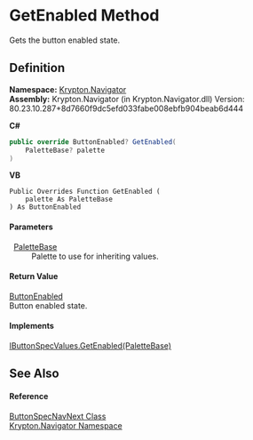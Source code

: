 # GetEnabled Method


Gets the button enabled state.



## Definition
**Namespace:** <a href="a21ac074-d119-3dc6-bd1c-d3a12c0128bc.md">Krypton.Navigator</a>  
**Assembly:** Krypton.Navigator (in Krypton.Navigator.dll) Version: 80.23.10.287+8d7660f9dc5efd033fabe008ebfb904beab6d444

**C#**
``` C#
public override ButtonEnabled? GetEnabled(
	PaletteBase? palette
)
```
**VB**
``` VB
Public Overrides Function GetEnabled ( 
	palette As PaletteBase
) As ButtonEnabled
```



#### Parameters
<dl><dt>  <a href="6da77fa5-1590-4646-f2ea-70002c922aee.md">PaletteBase</a></dt><dd>Palette to use for inheriting values.</dd></dl>

#### Return Value
<a href="24c02604-16f9-4e88-a41c-ddf986ae10f8.md">ButtonEnabled</a>  
Button enabled state.

#### Implements
<a href="f263b8da-3b42-60f5-3b6a-6ce5069cdcca.md">IButtonSpecValues.GetEnabled(PaletteBase)</a>  


## See Also


#### Reference
<a href="12d9c561-cdb8-af8a-2e92-08a2546b336e.md">ButtonSpecNavNext Class</a>  
<a href="a21ac074-d119-3dc6-bd1c-d3a12c0128bc.md">Krypton.Navigator Namespace</a>  
